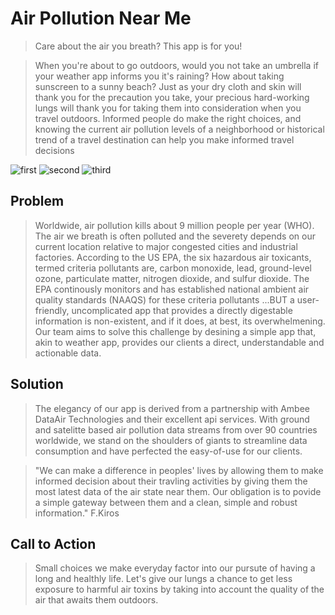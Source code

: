 

# Air Pollution Near Me
  > Care about the air you breath? This app is for you!

  > When you're about to go outdoors, would you not take an umbrella if your weather app informs you it's raining? How about taking sunscreen to a sunny beach?
Just as your dry cloth and skin will thank you for the precaution you take, your precious hard-working lungs will thank you for taking them into consideration when you travel outdoors. 
Informed people do make the right choices, and knowing the current air pollution levels of a neighborhood or historical trend of a travel destination can help you make informed travel decisions

![first]() ![second]() ![third]()




## Problem ##
  > Worldwide, air pollution kills about 9 million people per year (WHO). The air we breath is often polluted and the severety depends on our current location relative to major congested cities and industrial factories. According to the US EPA, the six hazardous air toxicants, termed criteria pollutants are, carbon monoxide, lead, ground-level ozone, particulate matter, nitrogen dioxide, and sulfur dioxide. The EPA continously monitors and has established national ambient air quality standards (NAAQS) for these criteria pollutants ...BUT a user-friendly, uncomplicated app that provides a directly digestable information is non-existent, and if it does, at best, its overwhelmening. Our team aims to solve this challenge by desining a simple app that, akin to weather app, provides our clients a direct, understandable and actionable data.

## Solution ##
  > The elegancy of our app is derived from a partnership with Ambee DataAir Technologies and their excellent api services. With ground and satelitte based air pollution data streams from over 90 countries worldwide, we stand on the shoulders of giants to streamline data consumption and have perfected the easy-of-use for our clients.
  
  > "We can make a difference in peoples' lives by allowing them to make informed decision about their travling activities by giving them the most latest data of the air state near them. Our obligation is to povide a simple gateway between them and a clean, simple and robust information." F.Kiros



## Call to Action ##
  > Small choices we make everyday factor into our pursute of having a long and healthly life. Let's give our lungs a chance to get less exposure to harmful air toxins by taking into account the quality of the air that awaits them outdoors.

